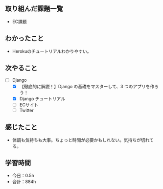 ## 取り組んだ課題一覧
- EC課題

## わかったこと
- Herokuのチュートリアルわかりやすい。

## 次やること
- [ ] Django
   - [x] 【徹底的に解説！】Django の基礎をマスターして、3 つのアプリを作ろう！
   - [x] Django チュートリアル
   - [ ] ECサイト
   - [ ] Twitter

## 感じたこと
- 体調も気持ちも大事。ちょっと時間が必要かもしれない。気持ちが切れてる。

## 学習時間

- 今日：0.5h
- 合計：884h